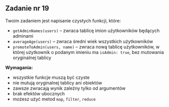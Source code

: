 <!-- _class: time15 -->

## Zadanie nr 19

Twoim zadaniem jest napisanie czystych funkcji, które:
- `getAdminNames(users)` – zwraca tablicę imion użytkowników będących adminami
- `averageAge(users)` – zwraca średni wiek wszystkich użytkowników
- `promoteToAdmin(users, name)` – zwraca nową tablicę użytkowników, w której użytkownik o podanym imieniu ma `isAdmin: true`, bez mutowania oryginalnej tablicy

**Wymagania:**
- wszystkie funkcje muszą być czyste
- nie mutują oryginalnej tablicy ani obiektów
- zawsze zwracają wynik zależny tylko od argumentów
- brak efektów ubocznych
- możesz użyć metod `map`, `filter`, `reduce`